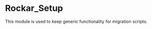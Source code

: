 Rockar_Setup
==================

This module is used to keep generic functionality for migration scripts.

